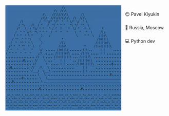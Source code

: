 <img src="demo.gif" style="layer: top" align="left">
<ul style="line-height: 2; list-style-type: none; padding-left: 10px;">
  <p style="line-height: 2; margin-bottom: 5px;">&nbsp;&nbsp;&nbsp;😉&nbsp;Pavel Klyukin</p>
  <p style="line-height: 2; margin-bottom: 5px;">&nbsp;&nbsp;&nbsp;📍&nbsp;Russia, Moscow</p>
  <p style="line-height: 2; margin-bottom: 5px;">&nbsp;&nbsp;&nbsp;💻&nbsp;Python dev</p>
</ul>
<br clear="left"/>
